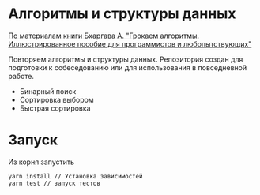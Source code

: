 # Алгоритмы и структуры данных

[По материалам книги Бхаргава А. "Грокаем алгоритмы. Иллюстрированное пособие для программистов и любопытствующих"](https://www.piter.com/product/grokaem-algoritmy-illyustrirovannoe-posobie-dlya-programmistov-i-lyubopytstvuyuschih-2)

Повторяем алгоритмы и структуры данных. Репозитория создан для подготовки к собеседованию или для использования в повседневной работе.

- Бинарный поиск
- Сортировка выбором
- Быстрая сортировка

# Запуск

Из корня запустить

```
yarn install // Установка зависимостей
yarn test // запуск тестов
```
